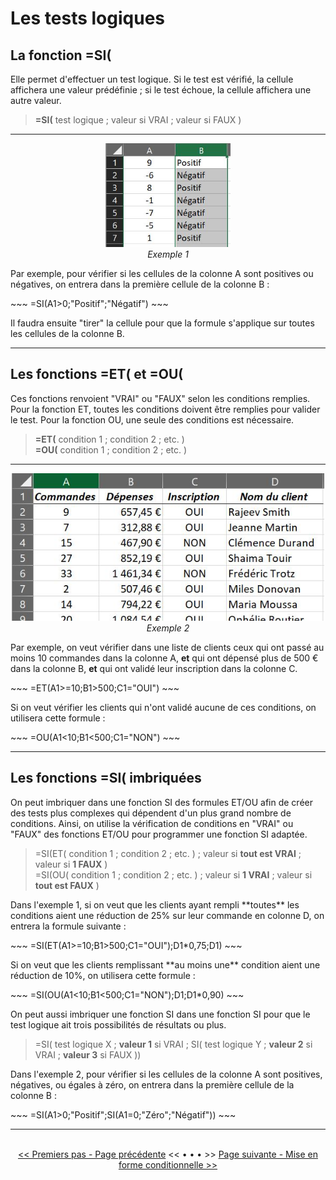 <h1> Les tests logiques </h1>

<h2> La fonction =SI( </h2>

<p>Elle permet d'effectuer un test logique. Si le test est vérifié, la cellule affichera une valeur prédéfinie ; si le test échoue, la cellule affichera une autre valeur.</p>

> **=SI(** test logique ; valeur si VRAI ; valeur si FAUX )

------

<center> <img width=200 src="images/fonction_si.JPG" alt="Exemple 1" /> </center>

<center> <i>Exemple 1</i> </center>

<p>Par exemple, pour vérifier si les cellules de la colonne A sont positives ou négatives, on entrera dans la première cellule de la colonne B : </p>
~~~
=SI(A1>0;"Positif";"Négatif")
~~~

<p>Il faudra ensuite "tirer" la cellule pour que la formule s'applique sur toutes les cellules de la colonne B.</p>

----------

<h2> Les fonctions =ET( et =OU( </h2>

<p>Ces fonctions renvoient "VRAI" ou "FAUX" selon les conditions remplies. Pour la fonction ET, toutes les conditions doivent être remplies pour valider le test. Pour la fonction OU, une seule des conditions est nécessaire.</p>

> **=ET(** condition 1 ; condition 2 ; etc. ) <br>
> **=OU(** condition 1 ; condition 2 ; etc. )

--------

<center> <img width=500 src="images/fonction_etou.JPG" alt="Exemple 2" /> </center>

<center> <i>Exemple 2</i> </center>

<p>Par exemple, on veut vérifier dans une liste de clients ceux qui ont passé au moins 10 commandes dans la colonne A, <b>et</b> qui ont dépensé plus de 500 € dans la colonne B, <b>et</b> qui ont validé leur inscription dans la colonne C. </p>
~~~
=ET(A1>=10;B1>500;C1="OUI")
~~~
<p>Si on veut vérifier les clients qui n'ont validé aucune de ces conditions, on utilisera cette formule : </p>
~~~
=OU(A1<10;B1<500;C1="NON")
~~~

----------

<h2> Les fonctions =SI( imbriquées </h2>

<p>On peut imbriquer dans une fonction SI des formules ET/OU afin de créer des tests plus complexes qui dépendent d'un plus grand nombre de conditions. Ainsi, on utilise la vérification de conditions en "VRAI" ou "FAUX" des fonctions ET/OU pour programmer une fonction SI adaptée.</p>

> =SI(ET( condition 1 ; condition 2 ; etc. ) ; valeur si **tout est VRAI** ; valeur si **1 FAUX** ) <br>
> =SI(OU( condition 1 ; condition 2 ; etc. ) ; valeur si **1 VRAI** ; valeur si **tout est FAUX** )

<p>Dans l'exemple 1, si on veut que les clients ayant rempli **toutes** les conditions aient une réduction de 25% sur leur commande en colonne D, on entrera la formule suivante : </p>
~~~
=SI(ET(A1>=10;B1>500;C1="OUI");D1*0,75;D1)
~~~
<p>Si on veut que les clients remplissant **au moins une** condition aient une réduction de 10%, on utilisera cette formule : </p>
~~~
=SI(OU(A1<10;B1<500;C1="NON");D1;D1*0,90)
~~~

<p>On peut aussi imbriquer une fonction SI dans une fonction SI pour que le test logique ait trois possibilités de résultats ou plus.</p>

> =SI( test logique X ; **valeur 1** si VRAI ; SI( test logique Y ; **valeur 2** si VRAI ; **valeur 3** si FAUX ))

<p>Dans l'exemple 2, pour vérifier si les cellules de la colonne A sont positives, négatives, ou égales à zéro, on entrera dans la première cellule de la colonne B : </p>
~~~
=SI(A1>0;"Positif";SI(A1=0;"Zéro";"Négatif"))
~~~

<br/>
<hr/>
<br/>

<center> <a href="premiers-pas" target="self" title="Premiers pas"><< Premiers pas - Page précédente</a> << • • • >> <a href="mise-en-forme-conditionnelle" target="self" title="Mise en forme conditionnelle">Page suivante - Mise en forme conditionnelle >></a> </center>

